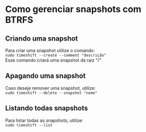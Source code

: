 # Como gerenciar snapshots com BTRFS
## Criando uma snapshot
Para criar uma snapshot utilize o comando:  
`sudo timeshift --create --comment "descrição"`  
Esse comando criará uma snapshot da raiz "/"  

## Apagando uma snapshot
Caso deseje remover uma snapshot, utilize:  
`sudo timeshift --delete --snapshot "nome"`  


## Listando todas snapshots
Para listar todas as snapshots, utilize:  
`sudo timeshift --list`